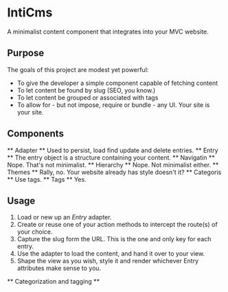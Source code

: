IntiCms
=======

A minimalist content component that integrates into your MVC website.

Purpose
------
The goals of this project are modest yet powerful:

* To give the developer a simple component capable of fetching content
* To let content be found by slug (SEO, you know.)
* To let content be grouped or associated with tags
* To allow for - but not impose, require or bundle - any UI. Your site is your site.

Components
-----
** Adapter **
Used to persist, load find update and delete entries.
** Entry **
The entry object is a structure containing your content.
** Navigatin ** 
Nope. That's not minimalist.
** Hierarchy **
Nope. Not minimalist either.
** Themes **
Rally, no. Your website already has style doesn't it?
** Categoris **
Use tags.
** Tags **
Yes.

Usage
-----

1. Load or new up an _Entry_ adapter.
1. Create or reuse one of your action methods to intercept the route(s) of your choice.
1. Capture the slug form the URL. This is the one and only key for each entry.
1. Use the adapter to load the content, and hand it over to your view.
1. Shape the view as you wish, style it and render whichever Entry attributes make sense to you.

** Categorization and tagging **

